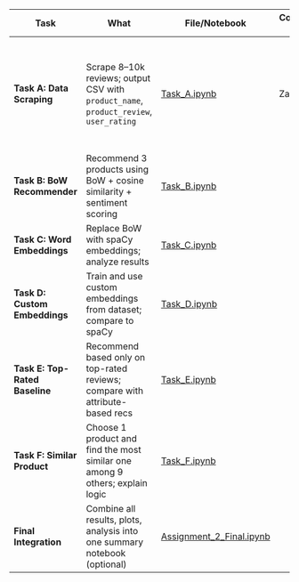| Task                           | What                                                                                  | File/Notebook                                                                                                                                                        | Completed by | Date | Validated by | Notes / PR |
| ------------------------------ | ------------------------------------------------------------------------------------- | -------------------------------------------------------------------------------------------------------------------------------------------------------------------- | ------------ | ---- | ------------ | ---------- |
| **Task A: Data Scraping**      | Scrape 8–10k reviews; output CSV with `product_name`, `product_review`, `user_rating` | <a href="https://colab.research.google.com/github/AHMerrill/unstructured-data-2/blob/main/Task_A.ipynb" target="_blank">Task_A.ipynb</a>                           | Zan             | 22Sep     |              | Did not have a chance to test on colab; works fine on local machine           |
| **Task B: BoW Recommender**    | Recommend 3 products using BoW + cosine similarity + sentiment scoring                | <a href="https://colab.research.google.com/github/AHMerrill/unstructured-data-2/blob/main/Task_B.ipynb" target="_blank">Task_B.ipynb</a>                           |              |      |              |            |
| **Task C: Word Embeddings**    | Replace BoW with spaCy embeddings; analyze results                                    | <a href="https://colab.research.google.com/github/AHMerrill/unstructured-data-2/blob/main/Task_C.ipynb" target="_blank">Task_C.ipynb</a>                           |              |      |              |            |
| **Task D: Custom Embeddings**  | Train and use custom embeddings from dataset; compare to spaCy                        | <a href="https://colab.research.google.com/github/AHMerrill/unstructured-data-2/blob/main/Task_D.ipynb" target="_blank">Task_D.ipynb</a>                           |              |      |              |            |
| **Task E: Top-Rated Baseline** | Recommend based only on top-rated reviews; compare with attribute-based recs          | <a href="https://colab.research.google.com/github/AHMerrill/unstructured-data-2/blob/main/Task_E.ipynb" target="_blank">Task_E.ipynb</a>                           |              |      |              |            |
| **Task F: Similar Product**    | Choose 1 product and find the most similar one among 9 others; explain logic          | <a href="https://colab.research.google.com/github/AHMerrill/unstructured-data-2/blob/main/Task_F.ipynb" target="_blank">Task_F.ipynb</a>                           |              |      |              |            |
| **Final Integration**          | Combine all results, plots, analysis into one summary notebook (optional)             | <a href="https://colab.research.google.com/github/AHMerrill/unstructured-data-2/blob/main/Assignment_2_Final.ipynb" target="_blank">Assignment_2_Final.ipynb</a> |              |      |              |            |
